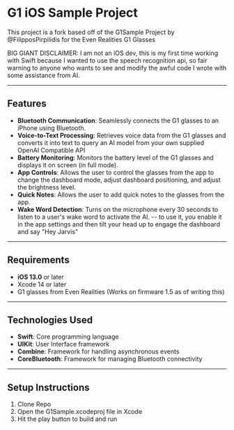 # G1 iOS Sample Project

This project is a fork based off of the G1Sample Project by @FilipposPirpilidis for the Even Realities G1 Glasses

BIG GIANT DISCLAIMER: I am not an iOS dev, this is my first time working with Swift because I wanted to use the speech recognition api, so fair warning to anyone who wants to see and modify the awful code I wrote with some assistance from AI.

---

## Features

- **Bluetooth Communication**: Seamlessly connects the G1 glasses to an iPhone using Bluetooth.
- **Voice-to-Text Processing**: Retrieves voice data from the G1 glasses and converts it into text to query an AI model from your own supplied OpenAI Compatible API
- **Battery Monitoring**: Monitors the battery level of the G1 glasses and displays it on screen (in full mode).
- **App Controls**: Allows the user to control the glasses from the app to change the dashboard mode, adjust dashboard positioning, and adjust the brightness level.
- **Quick Notes**: Allows the user to add quick notes to the glasses from the app.
- **Wake Word Detection**: Turns on the microphone every 30 seconds to listen to a user's wake word to activate the AI.
-- to use it, you enable it in the app settings and then tilt your head up to engage the dashboard and say "Hey Jarvis"


---

## Requirements

- **iOS 13.0** or later
- Xcode 14 or later
- G1 glasses from Even Realities (Works on firmware 1.5 as of writing this)

---

## Technologies Used

- **Swift**: Core programming language
- **UIKit**: User Interface framework
- **Combine**: Framework for handling asynchronous events
- **CoreBluetooth**: Framework for managing Bluetooth connectivity

---

## Setup Instructions
1. Clone Repo
2. Open the G1Sample.xcodeproj file in Xcode
3. Hit the play button to build and run
